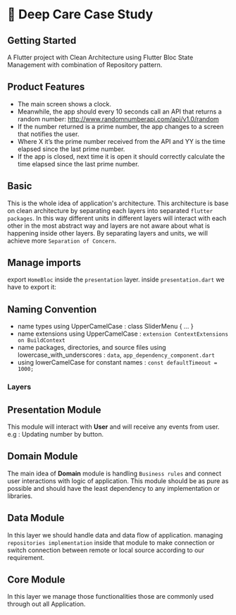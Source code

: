 # 🚀 Deep Care Case Study

## Getting Started
A Flutter project with Clean Architecture using Flutter Bloc State Management with
combination of Repository pattern.

## Product Features
 - The main screen shows a clock.
 - Meanwhile, the app should every 10 seconds call an API that returns a random number:
    http://www.randomnumberapi.com/api/v1.0/random
 - If the number returned is a prime number, the app changes to a screen that notifies the user.
 - Where X it’s the prime number received from the API and YY is the time elapsed since the last prime
    number.
 - If the app is closed, next time it is open it should correctly calculate the time elapsed since the last
   prime number.

## Basic
This is the whole idea of application's architecture.
This architecture is base on clean architecture by separating each layers
into separated `flutter packages`. In this way different units
in different layers will interact with each other in the most abstract way
and layers are not aware about what is happening inside other layers. By separating layers and units, we will achieve
more `Separation of Concern`.

## Manage imports
export `HomeBloc` inside the `presentation` layer.
inside `presentation.dart` we have to export it:

## Naming Convention
- name types using UpperCamelCase :
  class SliderMenu { ... }
- name extensions using UpperCamelCase : `extension ContextExtensions on BuildContext`
- name packages, directories, and source files using
  lowercase_with_underscores : `data`, `app_dependency_component.dart`
- using lowerCamelCase for constant names : `const defaultTimeout = 1000;`

### Layers

## Presentation Module
This module will interact with **User** and will receive any events from user. e.g : Updating number by button.

## Domain Module
The main idea of **Domain** module is handling `Business rules` and connect user interactions with logic of
application.
This module should be as pure as possible and should have the least dependency to any implementation or libraries.

## Data Module
In this layer we should handle data and data flow of application. managing `repositories implementation` 
inside that module to make connection or switch connection between remote or local source according
to our requirement.

## Core Module
In this layer we manage those functionalities those are commonly used through out all Application.



